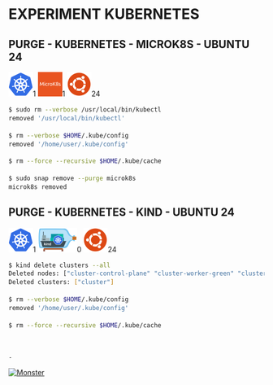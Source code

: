 # EXPERIMENT KUBERNETES

## PURGE - KUBERNETES - MICROK8S - UBUNTU 24

[![Kubernetes](img/kubernetes.webp "Kubernetes")](https://kubernetes.io)1
[![MicroK8s](img/microk8s.webp "MikroK8s")](https://microk8s.io)1
[![Ubuntu](img/ubuntu.webp "Ubuntu")](https://ubuntu.com)24

```bash
$ sudo rm --verbose /usr/local/bin/kubectl
removed '/usr/local/bin/kubectl'

$ rm --verbose $HOME/.kube/config
removed '/home/user/.kube/config'

$ rm --force --recursive $HOME/.kube/cache

$ sudo snap remove --purge microk8s
microk8s removed
```

## PURGE - KUBERNETES - KIND - UBUNTU 24

[![Kubernetes](img/kubernetes.webp "Kubernetes")](https://kubernetes.io)1
[![Kind](img/kind.webp "Kind")](https://kind.sigs.k8s.io)0
[![Ubuntu](img/ubuntu.webp "Ubuntu")](https://ubuntu.com)24

```bash
$ kind delete clusters --all
Deleted nodes: ["cluster-control-plane" "cluster-worker-green" "cluster-worker-red" "cluster-worker-yellow"]
Deleted clusters: ["cluster"]

$ rm --verbose $HOME/.kube/config
removed '/home/user/.kube/config'

$ rm --force --recursive $HOME/.kube/cache
```

&nbsp;

`-`

[![Monster](https://avatars.githubusercontent.com/u/47848582?s=96&v=4 "Boo!")](../README.md)
